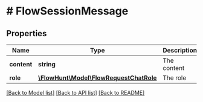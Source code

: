 # # FlowSessionMessage

## Properties

Name | Type | Description | Notes
------------ | ------------- | ------------- | -------------
**content** | **string** | The content |
**role** | [**\FlowHunt\Model\FlowRequestChatRole**](FlowRequestChatRole.md) | The role |

[[Back to Model list]](../../README.md#models) [[Back to API list]](../../README.md#endpoints) [[Back to README]](../../README.md)
